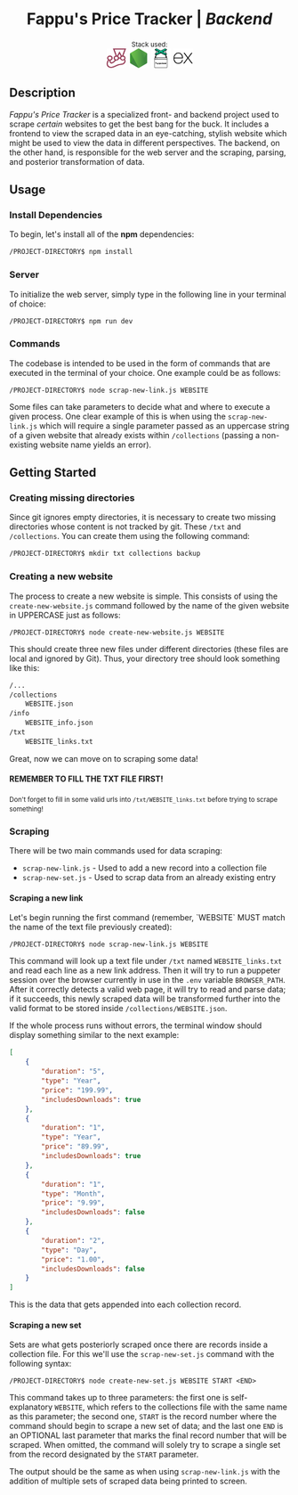 <div align="center">
    <h1>Fappu's Price Tracker | <em>Backend</em></h1>
    <small>Stack used:</small>
    <div style="display: flex; justify-content: center; width: 300px; margin: 0 auto; background: transparent; padding: 0; list-style: none;">
    <span style="padding: 0; margin-right: 5px;">
        <img src="https://raw.githubusercontent.com/devicons/devicon/54cfe13ac10eaa1ef817a343ab0a9437eb3c2e08/icons/jest/jest-plain.svg" style="width: 35px; ">
    </span>
    <span style="padding: 0; margin-right: 5px;">
        <img src="https://raw.githubusercontent.com/devicons/devicon/54cfe13ac10eaa1ef817a343ab0a9437eb3c2e08/icons/nodejs/nodejs-original.svg" style="width: 35px; height: 35px; ">
    </span>
    <span style="padding: 0; margin-right: 5px;">
        <img src="https://raw.githubusercontent.com/devicons/devicon/54cfe13ac10eaa1ef817a343ab0a9437eb3c2e08/icons/puppeteer/puppeteer-original.svg" style="width: 35px; height: 35px; overflow: hidden;">
    </span>
    <span style="padding: 0;">
        <img src="https://raw.githubusercontent.com/devicons/devicon/54cfe13ac10eaa1ef817a343ab0a9437eb3c2e08/icons/express/express-original.svg" style="width: 35px; height: 35px; overflow: hidden;">
    </span>
    </div>
</div>

## Description
*Fappu's Price Tracker* is a specialized front- and backend project used to scrape *certain* websites to get the best bang for the buck. It includes a frontend to view the scraped data in an eye-catching, stylish website which might be used to view the data in different perspectives. The backend, on the other hand, is responsible for the web server and the scraping, parsing, and posterior transformation of data.

## Usage
### Install Dependencies
To begin, let's install all of the **npm** dependencies:

```bash
/PROJECT-DIRECTORY$ npm install
```

### Server
To initialize the web server, simply type in the following line in your terminal of choice:

```bash
/PROJECT-DIRECTORY$ npm run dev
```

### Commands
The codebase is intended to be used in the form of commands that are executed in the terminal of your choice. One example could be as follows:

```shell
/PROJECT-DIRECTORY$ node scrap-new-link.js WEBSITE
```

Some files can take parameters to decide what and where to execute a given process. One clear example of this is when using the `scrap-new-link.js` which will require a single parameter passed as an uppercase string of a given website that already exists within `/collections` (passing a non-existing website name yields an error).

## Getting Started
### Creating missing directories
Since git ignores empty directories, it is necessary to create two missing directories whose content is not tracked by git. These `/txt` and `/collections`. You can create them using the following command:

```bash
/PROJECT-DIRECTORY$ mkdir txt collections backup
```

### Creating a new website
The process to create a new website is simple. This consists of using the `create-new-website.js` command followed by the name of the given website in UPPERCASE just as follows:

```shell
/PROJECT-DIRECTORY$ node create-new-website.js WEBSITE
```

This should create three new files under different directories (these files are local and ignored by Git). Thus, your directory tree should look something like this:

```bash
/...
/collections
    WEBSITE.json
/info
    WEBSITE_info.json
/txt
    WEBSITE_links.txt
```

Great, now we can move on to scraping some data!

<h4>REMEMBER TO FILL THE TXT FILE FIRST!</h4>
<small>Don't forget to fill in some valid urls into <code>/txt/WEBSITE_links.txt</code> before trying to scrape something!</small>

### Scraping
There will be two main commands used for data scraping:
- `scrap-new-link.js` - Used to add a new record into a collection file
- `scrap-new-set.js` - Used to scrap data from an already existing entry

<h4>Scraping a new link</h4>
Let's begin running the first command (remember, `WEBSITE` MUST match the name of the text file previously created):

```shell
/PROJECT-DIRECTORY$ node scrap-new-link.js WEBSITE
```

This command will look up a text file under `/txt` named `WEBSITE_links.txt` and read each line as a new link address. Then it will try to run a puppeter session over the browser currently in use in the `.env` variable `BROWSER_PATH`. After it correctly detects a valid web page, it will try to read and parse data; if it succeeds, this newly scraped data will be transformed further into the valid format to be stored inside `/collections/WEBSITE.json`.

If the whole process runs without errors, the terminal window should display something similar to the next example:

```json
[
    {
        "duration": "5",
        "type": "Year",
        "price": "199.99",
        "includesDownloads": true
    },
    {
        "duration": "1",
        "type": "Year",
        "price": "89.99",
        "includesDownloads": true
    },
    {
        "duration": "1",
        "type": "Month",
        "price": "9.99",
        "includesDownloads": false
    },
    {
        "duration": "2",
        "type": "Day",
        "price": "1.00",
        "includesDownloads": false
    }
]
```

This is the data that gets appended into each collection record.

<h4>Scraping a new set</h4>

Sets are what gets posteriorly scraped once there are records inside a collection file. For this we'll use the `scrap-new-set.js` command with the following syntax:

```shell
/PROJECT-DIRECTORY$ node create-new-set.js WEBSITE START <END>
```

This command takes up to three parameters: the first one is self-explanatory `WEBSITE`, which refers to the collections file with the same name as this parameter; the second one, `START` is the record number where the command should begin to scrape a new set of data; and the last one `END` is an OPTIONAL last parameter that marks the final record number that will be scraped. When omitted, the command will solely try to scrape a single set from the record designated by the `START` parameter.

The output should be the same as when using `scrap-new-link.js` with the addition of multiple sets of scraped data being printed to screen.
